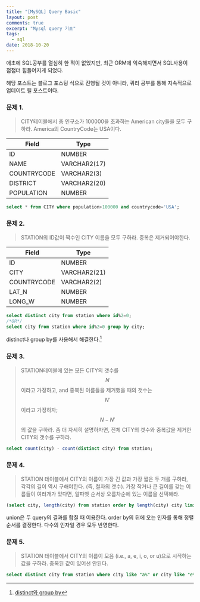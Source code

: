 ```yaml
---
title: "[MySQL] Query Basic"
layout: post
comments: true
excerpt: "Mysql query 기초"
tags:
  - sql
date: 2018-10-20
---
```


애초에 SQL공부를 열심히 한 적이 없었지만, 최근 ORM에 익숙해지면서 SQL사용이 점점더 힘들어지게 되었다.

해당 포스트는 블로그 포스팅 식으로 진행될 것이 아니라, 쿼리 공부를 통해 지속적으로 업데이트 될 포스트이다.

### 문제 1.

> CITY테이블에서 총 인구소가 100000을 초과하는 American city들을 모두 구하라. America의 CountryCode는 USA이다.

| Field       | Type         |
| ----------- | ------------ |
| ID          | NUMBER       |
| NAME        | VARCHAR2(17) |
| COUNTRYCODE | VARCHAR2(3)  |
| DISTRICT    | VARCHAR2(20) |
| POPULATION  | NUMBER       |



~~~sql
select * from CITY where population>100000 and countrycode='USA';
~~~

### 문제 2.

> STATION의 ID값이 짝수인 CITY 이름을 모두 구하라. 중복은 제거되어야한다. 

| Field       | Type         |
| ----------- | ------------ |
| ID          | NUMBER       |
| CITY        | VARCHAR2(21) |
| COUNTRYCODE | VARCHAR2(2)  |
| LAT_N       | NUMBER       |
| LONG_W      | NUMBER       |

~~~sql
select distinct city from station where id%2=0;
/*OR*/
select city from station where id%2=0 group by city;
~~~

distinct나 group by를 사용해서 해결한다.[^footnote1]

[^footnote1]: [distinct와 group by](http://intomysql.blogspot.com/2011/01/distinct-group-by.html)

### 문제 3.
> STATION테이블에 있는 모든 CITY의 갯수를 $$N$$ 이라고 가정하고, and 중복된 이름들을 제거했을 때의 갯수는 $$N'$$ 이라고 가정하자; $$N - N'$$ 의 값을 구하라. 좀 더 자세히 설명하자면, 전체 CITY의 갯수와 중복값을 제거한 CITY의 갯수를 구하라.

~~~sql
select count(city) - count(distinct city) from station;
~~~

### 문제 4.

> STATION 테이블에서 CITY의 이름이 가장 긴 값과 가장 짧은 두 개를 구하라, 각각의 길이 역시 구해야한다. (즉, 철자의 갯수). 가장 작거나 큰 길이를 갖는 이름들이 여러개가 있다면, 알파벳 순서상 오름차순에 있는 이름을 선택해라.


~~~sql
(select city, length(city) from station order by length(city) city limit 1) union (select city, length(city) from station order by length(city) desc, city limit 1)
~~~

union은 두 query의 결과를 합칠 때 이용한다.
order by의 뒤에 오는 인자를 통해 정렬 순서를 결정한다. 다수의 인자일 경우 모두 반영한다.



### 문제 5.

> STATION 테이블에서 CITY의 이름이 모음 (i.e., a, e, i, o, or u)으로 시작하는 값을 구하라. 중복된 값이 있어선 안된다.

~~~sql
select distinct city from station where city like "a%" or city like "e%" or city like "i%" or city like "o%" or city like "u%";
~~~
